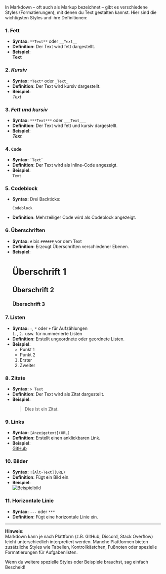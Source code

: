 In Markdown – oft auch als Markup bezeichnet – gibt es verschiedene Styles (Formatierungen), mit denen du Text gestalten kannst. Hier sind die wichtigsten Styles und ihre Definitionen:

### 1. **Fett**
- **Syntax:** `**Text**` oder `__Text__`
- **Definition:** Der Text wird fett dargestellt.
- **Beispiel:**  
  **Text**

### 2. *Kursiv*
- **Syntax:** `*Text*` oder `_Text_`
- **Definition:** Der Text wird kursiv dargestellt.
- **Beispiel:**  
  *Text*

### 3. ***Fett und kursiv***
- **Syntax:** `***Text***` oder `___Text___`
- **Definition:** Der Text wird fett und kursiv dargestellt.
- **Beispiel:**  
  ***Text***

### 4. `Code`
- **Syntax:** `` `Text` ``
- **Definition:** Der Text wird als Inline-Code angezeigt.
- **Beispiel:**  
  `Text`

### 5. Codeblock
- **Syntax:** Drei Backticks:  
  ```
  Codeblock
  ```
- **Definition:** Mehrzeiliger Code wird als Codeblock angezeigt.

### 6. Überschriften
- **Syntax:** `#` bis `######` vor dem Text
- **Definition:** Erzeugt Überschriften verschiedener Ebenen.
- **Beispiel:**  
  # Überschrift 1  
  ## Überschrift 2  
  ### Überschrift 3

### 7. Listen
- **Syntax:** `-`, `*` oder `+` für Aufzählungen  
  `1.`, `2.` usw. für nummerierte Listen
- **Definition:** Erstellt ungeordnete oder geordnete Listen.
- **Beispiel:**  
  - Punkt 1  
  - Punkt 2  
  1. Erster  
  2. Zweiter

### 8. Zitate
- **Syntax:** `> Text`
- **Definition:** Der Text wird als Zitat dargestellt.
- **Beispiel:**  
  > Dies ist ein Zitat.

### 9. Links
- **Syntax:** `[Anzeigetext](URL)`
- **Definition:** Erstellt einen anklickbaren Link.
- **Beispiel:**  
  [GitHub](https://github.com)

### 10. Bilder
- **Syntax:** `![Alt-Text](URL)`
- **Definition:** Fügt ein Bild ein.
- **Beispiel:**  
  ![Beispielbild]()

### 11. Horizontale Linie
- **Syntax:** `---` oder `***`
- **Definition:** Fügt eine horizontale Linie ein.

---

**Hinweis:**  
Markdown kann je nach Plattform (z.B. GitHub, Discord, Stack Overflow) leicht unterschiedlich interpretiert werden. Manche Plattformen bieten zusätzliche Styles wie Tabellen, Kontrollkästchen, Fußnoten oder spezielle Formatierungen für Aufgabenlisten.

Wenn du weitere spezielle Styles oder Beispiele brauchst, sag einfach Bescheid!
